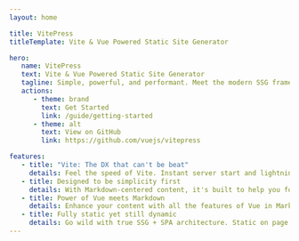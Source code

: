 ```yaml
---
layout: home

title: VitePress
titleTemplate: Vite & Vue Powered Static Site Generator

hero:
   name: VitePress
   text: Vite & Vue Powered Static Site Generator
   tagline: Simple, powerful, and performant. Meet the modern SSG framework you've always wanted.
   actions:
      - theme: brand
        text: Get Started
        link: /guide/getting-started
      - theme: alt
        text: View on GitHub
        link: https://github.com/vuejs/vitepress

features:
   - title: "Vite: The DX that can't be beat"
     details: Feel the speed of Vite. Instant server start and lightning fast HMR that stays fast regardless of the app size.
   - title: Designed to be simplicity first
     details: With Markdown-centered content, it's built to help you focus on writing and deployed with minimum configuration.
   - title: Power of Vue meets Markdown
     details: Enhance your content with all the features of Vue in Markdown, while being able to customize your site with Vue.
   - title: Fully static yet still dynamic
     details: Go wild with true SSG + SPA architecture. Static on page load, but engage users with 100% interactivity from there.
---
```

